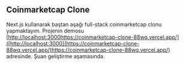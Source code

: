 
## Coinmarketcap Clone
Next.js kullanarak baştan aşağı full-stack coinmarketcap clonu yapmaktayım. Projenin demosu  [[http://localhost:3000](https://coinmarketcap-clone-88wq.vercel.app/)https://coinmarketcap-clone-88wq.vercel.app/]([http://localhost:3000](https://coinmarketcap-clone-88wq.vercel.app/)https://coinmarketcap-clone-88wq.vercel.app/) adresinde. Şuan geliştirme aşamasında.
